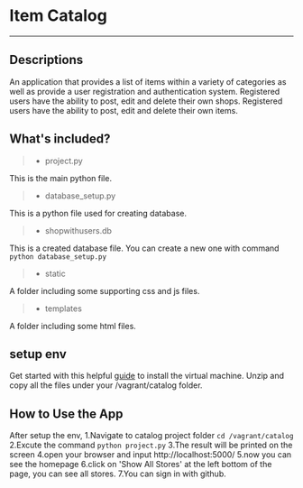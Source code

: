 # Item Catalog

------
## Descriptions
An application that provides a list of items within a variety of categories as well as provide a user registration and authentication system. Registered users have the ability to post, edit and delete their own shops. Registered users have the ability to post, edit and delete their own items.

## What's included?
> *  project.py

This is the main python file.

> *  database_setup.py

This is a python file used for creating database.

> *  shopwithusers.db

This is a created database file. You can create a new one with command
```python database_setup.py```

> * static

A folder including some supporting css and js files.

> * templates

A folder including some html files.

## setup env
Get started with this helpful    [guide](https://classroom.udacity.com/nanodegrees/nd004/parts/8d3e23e1-9ab6-47eb-b4f3-d5dc7ef27bf0/modules/bc51d967-cb21-46f4-90ea-caf73439dc59/lessons/5475ecd6-cfdb-4418-85a2-f2583074c08d/concepts/14c72fe3-e3fe-4959-9c4b-467cf5b7c3a0) to install the virtual machine. Unzip and copy all the  files under your /vagrant/catalog folder.

## How to Use the App

After setup the env,
    1.Navigate to catalog project folder `cd /vagrant/catalog`
    2.Excute the command `python project.py`
    3.The result will be printed on the screen
    4.open your browser and input http://localhost:5000/
    5.now you can see the homepage
    6.click on 'Show All Stores' at the left bottom of the page, you can see all stores.
    7.You can sign in with github.

